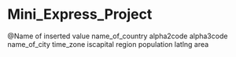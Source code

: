 # Mini_Express_Project

@Name of inserted value
name_of_country
alpha2code
alpha3code
name_of_city
time_zone
iscapital
region
population
latlng
area

